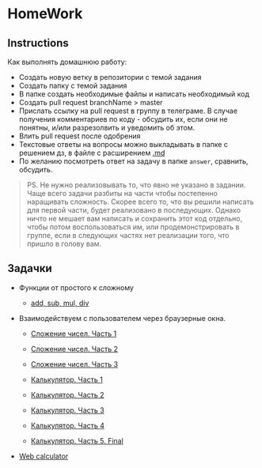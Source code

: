 # HomeWork

## Instructions

Как выполнять домашнюю работу:

* Создать новую ветку в репозитории с темой задания
* Создать папку с темой задания
* В папке создать необходимые файлы и написать необходимый код
* Создать pull request branchName > master
* Прислать ссылку на pull request в группу в телеграме. 
В случае получения комментариев по коду - обсудить их, если они не понятны, 
и/или разрезолвить и уведомить об этом.
* Влить pull request после одобрения
* Текстовые ответы на вопросы можно выкладывать в папке с решением дз, в файле с расширением
[.md](https://github.com/adam-p/markdown-here/wiki/Markdown-Cheatsheet)
* По желанию посмотреть ответ на задачу в папке `answer`, сравнить, обсудить.

> PS. Не нужно реализовывать то, что явно не указано в задании. Чаще всего задачи разбиты на части
чтобы постепенно наращивать сложность. Скорее всего то, что вы решили написать для первой части,
будет реализовано в последующих. Однако ничто не мешает вам написать и сохранить этот код отдельно, 
чтобы потом воспользоваться им, или продемонстрировать в группе, если в следующих частях нет 
реализации того, что пришло в голову вам.

## Задачки

* Функции от простого к сложному
    * [add, sub, mul, div](./js/math-functions)

* Взаимодействуем с пользователем через браузерные окна.
    * [Сложение чисел. Часть 1](./js/prompt-sum/prompt-sum-1)
    * [Сложение чисел. Часть 2](./js/prompt-sum/prompt-sum-2)
    * [Сложение чисел. Часть 3](./js/prompt-sum/prompt-sum-3)
    
    * [Калькулятор. Часть 1](./js/prompt-calculator/prompt-calculator-1)
    * [Калькулятор. Часть 2](./js/prompt-calculator/prompt-calculator-2)
    * [Калькулятор. Часть 3](./js/prompt-calculator/prompt-calculator-3)
    * [Калькулятор. Часть 4](./js/prompt-calculator/prompt-calculator-4)
    * [Калькулятор. Часть 5. Final](./js/prompt-calculator/prompt-calculator-5)

* [Web calculator](./js/calculator/part-1)